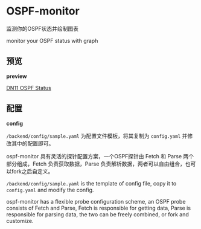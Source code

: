 # OSPF-monitor
监测你的OSPF状态并绘制图表

monitor your OSPF status with graph

## 预览
**preview**

[DN11 OSPF Status](https://monitor.dn11.baimeow.cn/)

## 配置
**config**

`/backend/config/sample.yaml` 为配置文件模板，将其复制为 `config.yaml` 并修改其中的配置即可。

ospf-monitor 具有灵活的探针配置方案，一个OSPF探针由 Fetch 和 Parse 两个部分组成，Fetch 负责获取数据，Parse 负责解析数据，两者可以自由组合，也可以fork之后自定义。

`/backend/config/sample.yaml` is the template of config file, copy it to `config.yaml` and modify the config.

ospf-monitor has a flexible probe configuration scheme, an OSPF probe consists of Fetch and Parse, Fetch is responsible for getting data, Parse is responsible for parsing data, the two can be freely combined, or fork and customize.

